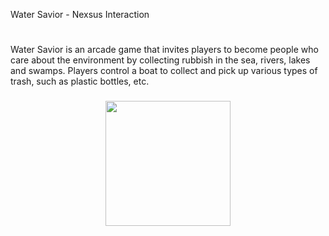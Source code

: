 <p align="left">Water Savior - Nexsus Interaction</p>

###

<h1 align="left"></h1>

###

<p align="left">Water Savior is an arcade game that invites players to become people who care about the environment by collecting rubbish in the sea, rivers, lakes and swamps. Players control a boat to collect and pick up various types of trash, such as plastic bottles, etc.</p>

###

<div align="center">
  <img height="200" src="https://img.itch.zone/aW1nLzE4ODk0NjMwLnBuZw==/315x250%23c/pY%2BYr1.png"  />
</div>

###
